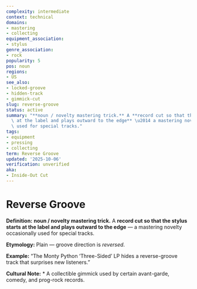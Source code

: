 ```yaml
---
complexity: intermediate
context: technical
domains:
- mastering
- collecting
equipment_association:
- stylus
genre_association:
- rock
popularity: 5
pos: noun
regions:
- US
see_also:
- locked-groove
- hidden-track
- gimmick-cut
slug: reverse-groove
status: active
summary: "**noun / novelty mastering trick.** A **record cut so that the stylus starts\
  \ at the label and plays outward to the edge** \u2014 a mastering novelty occasionally\
  \ used for special tracks."
tags:
- equipment
- pressing
- collecting
term: Reverse Groove
updated: '2025-10-06'
verification: unverified
aka:
- Inside-Out Cut
---
```


# Reverse Groove

**Definition:** **noun / novelty mastering trick.** A **record cut so that the stylus starts at the label and plays outward to the edge** — a mastering novelty occasionally used for special tracks.

**Etymology:** Plain — groove direction is *reversed*.

**Example:** “The Monty Python ‘Three-Sided’ LP hides a reverse-groove track that surprises new listeners.”

**Cultural Note:** * A collectible gimmick used by certain avant-garde, comedy, and prog-rock records.

